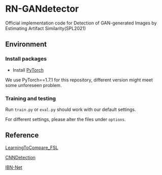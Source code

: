 # RN-GANdetector
Official implementation code for  Detection of GAN-generated Images by Estimating Artifact Similarity(SPL2021)
## Environment
### Install packages
* Install [PyTorch](https://pytorch.org/)

We use PyTorch==1.7.1 for this repository, different version might meet some unforeseen problem.

### Training and testing

Run ```train.py``` or ```eval.py``` should work with our default settings.

For different settings, please alter the files under ```options```.



## Reference

[LearningToCompare_FSL](https://github.com/floodsung/LearningToCompare_FSL)  

[CNNDetection](https://github.com/PeterWang512/CNNDetection)

[IBN-Net](https://github.com/XingangPan/IBN-Net)
